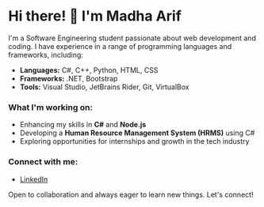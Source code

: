 # Hi there! 👋 I'm Madha Arif

I'm a Software Engineering student passionate about web development and coding. I have experience in a range of programming languages and frameworks, including:

- **Languages:** C#, C++, Python, HTML, CSS
- **Frameworks:** .NET, Bootstrap
- **Tools:** Visual Studio, JetBrains Rider, Git, VirtualBox

### What I'm working on:
- Enhancing my skills in **C#** and **Node.js**
- Developing a **Human Resource Management System (HRMS)** using C#
- Exploring opportunities for internships and growth in the tech industry

### Connect with me:
- [LinkedIn](https://www.linkedin.com/in/madha-arif-a31220256/)

Open to collaboration and always eager to learn new things. Let's connect!
